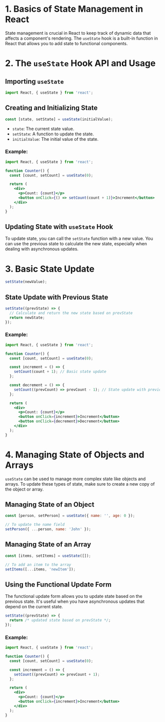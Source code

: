 # 1. Basics of State Management in React

State management is crucial in React to keep track of dynamic data that affects a component's rendering. The `useState` hook is a built-in function in React that allows you to add state to functional components.

# 2. The `useState` Hook API and Usage

## Importing `useState`

```jsx
import React, { useState } from 'react';
```

## Creating and Initializing State

```jsx
const [state, setState] = useState(initialValue);
```

- `state`: The current state value.
- `setState`: A function to update the state.
- `initialValue`: The initial value of the state.

### Example:

```jsx
import React, { useState } from 'react';

function Counter() {
  const [count, setCount] = useState(0);

  return (
    <div>
      <p>Count: {count}</p>
      <button onClick={() => setCount(count + 1)}>Increment</button>
    </div>
  );
}
```

## Updating State with `useState` Hook

To update state, you can call the `setState` function with a new value. You can use the previous state to calculate the new state, especially when dealing with asynchronous updates.

# 3. Basic State Update

```jsx
setState(newValue);
```

## State Update with Previous State

```jsx
setState((prevState) => {
  // Calculate and return the new state based on prevState
  return newState;
});
```

### Example:

```jsx
import React, { useState } from 'react';

function Counter() {
  const [count, setCount] = useState(0);

  const increment = () => {
    setCount(count + 1); // Basic state update
  };

  const decrement = () => {
    setCount((prevCount) => prevCount - 1); // State update with previous state
  };

  return (
    <div>
      <p>Count: {count}</p>
      <button onClick={increment}>Increment</button>
      <button onClick={decrement}>Decrement</button>
    </div>
  );
}
```

# 4. Managing State of Objects and Arrays

`useState` can be used to manage more complex state like objects and arrays. To update these types of state, make sure to create a new copy of the object or array.

## Managing State of an Object

```jsx
const [person, setPerson] = useState({ name: '', age: 0 });

// To update the name field
setPerson({ ...person, name: 'John' });
```

## Managing State of an Array

```jsx
const [items, setItems] = useState([]);

// To add an item to the array
setItems([...items, 'newItem']);
```

## Using the Functional Update Form

The functional update form allows you to update state based on the previous state. It's useful when you have asynchronous updates that depend on the current state.

```jsx
setState((prevState) => {
  return /* updated state based on prevState */;
});
```

### Example:

```jsx
import React, { useState } from 'react';

function Counter() {
  const [count, setCount] = useState(0);

  const increment = () => {
    setCount((prevCount) => prevCount + 1);
  };

  return (
    <div>
      <p>Count: {count}</p>
      <button onClick={increment}>Increment</button>
    </div>
  );
}
```
